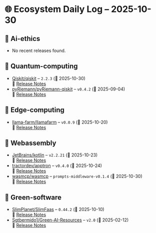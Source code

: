 # 🌐 Ecosystem Daily Log – 2025-10-30

## 🔹 Ai-ethics
- No recent releases found.

## 🔹 Quantum-computing
- [Qiskit/qiskit](https://github.com/Qiskit/qiskit/releases/tag/2.2.3) – `2.2.3` (📅 2025-10-30)  
  🔗 [Release Notes](https://github.com/Qiskit/qiskit/releases/tag/2.2.3)
- [pyRiemann/pyRiemann-qiskit](https://github.com/pyRiemann/pyRiemann-qiskit/releases/tag/v0.4.2) – `v0.4.2` (📅 2025-09-04)  
  🔗 [Release Notes](https://github.com/pyRiemann/pyRiemann-qiskit/releases/tag/v0.4.2)

## 🔹 Edge-computing
- [llama-farm/llamafarm](https://github.com/llama-farm/llamafarm/releases/tag/v0.0.9) – `v0.0.9` (📅 2025-10-20)  
  🔗 [Release Notes](https://github.com/llama-farm/llamafarm/releases/tag/v0.0.9)

## 🔹 Webassembly
- [JetBrains/kotlin](https://github.com/JetBrains/kotlin/releases/tag/v2.2.21) – `v2.2.21` (📅 2025-10-23)  
  🔗 [Release Notes](https://github.com/JetBrains/kotlin/releases/tag/v2.2.21)
- [tractordev/apptron](https://github.com/tractordev/apptron/releases/tag/v0.4.0) – `v0.4.0` (📅 2025-10-24)  
  🔗 [Release Notes](https://github.com/tractordev/apptron/releases/tag/v0.4.0)
- [wasmcp/wasmcp](https://github.com/wasmcp/wasmcp/releases/tag/prompts-middleware-v0.1.4) – `prompts-middleware-v0.1.4` (📅 2025-10-30)  
  🔗 [Release Notes](https://github.com/wasmcp/wasmcp/releases/tag/prompts-middleware-v0.1.4)

## 🔹 Green-software
- [SlimPlanet/SlimFaas](https://github.com/SlimPlanet/SlimFaas/releases/tag/0.44.2) – `0.44.2` (📅 2025-10-10)  
  🔗 [Release Notes](https://github.com/SlimPlanet/SlimFaas/releases/tag/0.44.2)
- [Sgtbermido1/Green-AI-Resources](https://github.com/Sgtbermido1/Green-AI-Resources/releases/tag/v2.0) – `v2.0` (📅 2025-02-12)  
  🔗 [Release Notes](https://github.com/Sgtbermido1/Green-AI-Resources/releases/tag/v2.0)